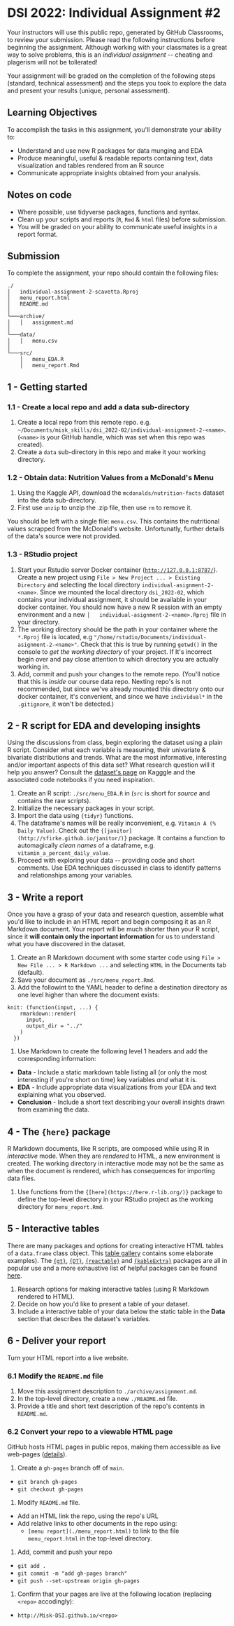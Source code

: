 # DSI 2022: Individual Assignment #2

Your instructors will use this public repo, generated by GitHub Classrooms, to review your submission. Please read the following instructions before beginning the assignment. Although working with your classmates is a great way to solve problems, this is an _individual assignment_ -- cheating and plagerism will not be tollerated!

Your assignment will be graded on the completion of the following steps (standard, technical assessment) and the steps you took to explore the data and present your results (unique, personal assessment).

## Learning Objectives

To accomplish the tasks in this assignment, you'll demonstrate your ability to:

- Understand and use new R packages for data munging and EDA
- Produce meaningful, useful & readable reports containing text, data visualization and tables rendered from an R source
- Communicate appropriate insights obtained from your analysis.  

## Notes on code

- Where possible, use tidyverse packages, functions and syntax.
- Clean up your scripts and reports  (`R`, `Rmd` & `html` files) before submission.
- You will be graded on your ability to communicate useful insights in a report format.

## Submission

To complete the assignment, your repo should contain the following files:

```
./
│   individual-assignment-2-scavetta.Rproj
│   menu_report.html    
│   README.md
│   
└───archive/
│   │   assignment.md
│   
└───data/
│   │   menu.csv
│   
└───src/
    │   menu_EDA.R
    │   menu_report.Rmd
```

## 1 - Getting started

### 1.1 - Create a local repo and add a data sub-directory

1. Create a local repo from this remote repo. e.g. `~/Documents/misk_skills/dsi_2022-02/individual-assignment-2-<name>`. (`<name>` is your GitHub handle, which was set when this repo was created).
1. Create a `data` sub-directory in this repo and make it your working directory.

### 1.2 - Obtain data: Nutrition Values from a McDonald's Menu  

1. Using the Kaggle API, download the `mcdonalds/nutrition-facts` dataset into the data sub-directory.
2. First use `unzip` to unzip the .zip file, then use `rm` to remove it.

You should be left with a single file: `menu.csv`. This contains the nutritional values scrapped from the McDonald's website. Unfortunatly, further details of the data's source were not provided.

### 1.3 - RStudio project

1. Start your Rstudio server Docker container ([`http://127.0.0.1:8787/`](http://127.0.0.1:8787/)). Create a new project using `File > New Project ... > Existing Directory` and selecting the local directory `individual-asignment-2-<name>`. Since we mounted the local directory `dsi_2022-02`, which contains your individual assignment, it should be available in your docker container. You should now have a new R session with an empty environment and a new `│   individual-asignment-2-<name>.Rproj` file in your directory. 
4. The working directory should be the path in your container where the `*.Rproj` file is located, e.g `"/home/rstudio/Documents/individual-asignment-2-<name>"`. Check that this is true by running `getwd()` in the console to _get the working directory_ of your project. If It's incorrect begin over and pay close attention to which directory you are actually working in. 
5. Add, commit and push your changes to the remote repo. (You'll notice that this is _inside_ our course data repo. Nexting repo's is not recommended, but since we've already mounted this directory onto our docker container, it's convenient, and since we have `individual*` in the `.gitignore`, it won't be detected.)

## 2 - R script for EDA and developing insights

Using the discussions from class, begin exploring the dataset using a plain R script. Consider what each variable is measuring, their univariate & bivariate distributions and trends. What are the most informative, interesting and/or important aspects of this data set? What research question will it help you answer? Consult the [dataset's page](https://www.kaggle.com/datasets/mcdonalds/nutrition-facts) on Kagggle and the associated code notebooks if you need inspiration.

1. Create an R script: `./src/menu_EDA.R` in (`src` is short for _source_ and contains the raw scripts).
1. Initialize the necessary packages in your script.
1. Import the data using `{tidyr}` functions.
1. The dataframe's names will be really inconvenient, e.g. `Vitamin A (% Daily Value)`. Check out the `{[janitor](http://sfirke.github.io/janitor/)}` package. It contains a function to automagically _clean names_ of a dataframe, e.g. `vitamin_a_percent_daily_value`.
1. Proceed with exploring your data -- providing code and short comments. Use EDA techniques discussed in class to identify patterns and relationships among your variables.

## 3 - Write a report

Once you have a grasp of your data and research question, assemble what you'd like to include in an HTML report and begin composing it as an R Markdown document. Your report will be much shorter than your R script, since it **will contain only the inportant information** for us to understand what you have discovered in the dataset.

1. Create an R Markdown document with some starter code using `File > New File ... > R Markdown ...` and selecting `HTML` in the Documents tab (default). 
1. Save your document as `./src/menu_report.Rmd`.
1. Add the followint to the YAML header to define a destination directory as one level higher than where the document exists:
  ```
  knit: (function(input, ...) {
      rmarkdown::render(
        input,
        output_dir = "../"
      )
    })
  ```
1. Use Markdown to create the following level 1 headers and add the corresponding information:
  - **Data** - Include a static markdown table listing all (or only the most interesting if you're short on time) key variables *and* what it is. 
  - **EDA** - Include appropriate data visualizations from your EDA and text explaining what you observed.
  - **Conclusion** - Include a short text describing your overall insights drawn from examining the data. 

## 4 - The `{here}` package

R Markdown documents, like R scripts, are composed while using R in _interactive_ mode. When they are _rendered_ to HTML, a new environment is created. The working directory in interactive mode may not be the same as when the document is rendered, which has consequences for importing data files.

1. Use functions from the `{[here](https://here.r-lib.org/)}` package to define the top-level directory in your RStudio project as the working directory for `menu_report.Rmd`. 

## 5 - Interactive tables

There are many packages and options for creating interactive HTML tables of a `data.frame` class object. This [table gallery](https://community.rstudio.com/c/table-gallery/64?tags=interactive-html) contains some elaborate examples). The [`{gt}`](https://gt.rstudio.com/), [`{DT}`](https://rstudio.github.io/DT/), [`{reactable}`](https://glin.github.io/reactable/) and [`{kableExtra}`](https://haozhu233.github.io/kableExtra/) packages are all in popular use and a more exhaustive list of helpful packages can be found [here](https://bookdown.org/yihui/rmarkdown-cookbook/table-other.html).

1. Research options for making interactive tables (using R Markdown rendered to HTML). 
1. Decide on how you'd like to present a table of your dataset.
2. Include a interactive table of your data below the static table in the **Data** section that describes the dataset's variables.  

## 6 - Deliver your report 

Turn your HTML report into a live website.

### 6.1 Modify the `README.md` file

1. Move this assignment description to `./archive/assignment.md`. 
1. In the top-level directory, create a new `./README.md` file.
1. Provide a title and short text description of the repo's contents in `README.md`.

### 6.2 Convert your repo to a viewable HTML page

GitHub hosts HTML pages in public repos, making them accessible as live web-pages ([details](https://docs.github.com/en/pages)).

1. Create a `gh-pages` branch off of `main`.
  - `git branch gh-pages`
  - `git checkout gh-pages`
1. Modify `README.md` file.
  - Add an HTML link the repo, using the repo's URL
  - Add relative links to other documents in the repo using:
    - `[menu report](./menu_report.html)` to link to the file `menu_report.html` in the top-level directory.
1. Add, commit and push your repo 
  - `git add .`
  - `git commit -m "add gh-pages branch"`
  - `git push --set-upstream origin gh-pages`
1. Confirm that your pages are live at the following location (replacing `<repo>` accodingly):
  - `http://Misk-DSI.github.io/<repo>`
